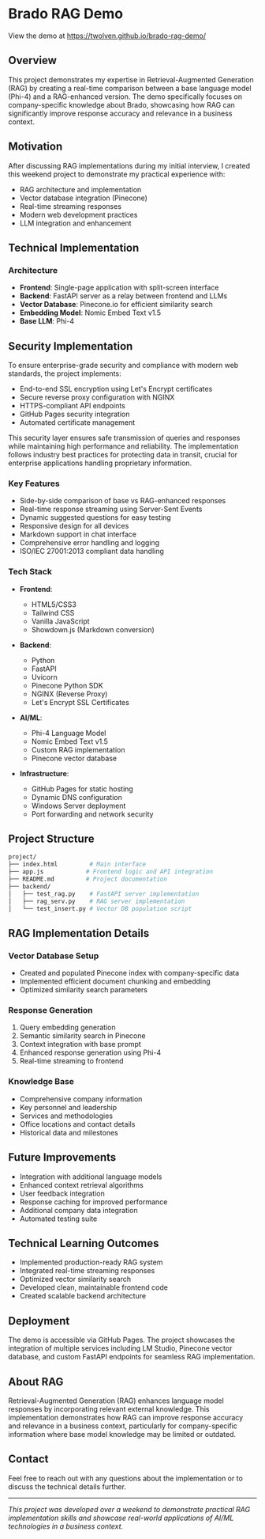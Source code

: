 # Brado RAG Demo

View the demo at https://twolven.github.io/brado-rag-demo/

## Overview
This project demonstrates my expertise in Retrieval-Augmented Generation (RAG) by creating a real-time comparison between a base language model (Phi-4) and a RAG-enhanced version. The demo specifically focuses on company-specific knowledge about Brado, showcasing how RAG can significantly improve response accuracy and relevance in a business context.

## Motivation
After discussing RAG implementations during my initial interview, I created this weekend project to demonstrate my practical experience with:
- RAG architecture and implementation
- Vector database integration (Pinecone)
- Real-time streaming responses
- Modern web development practices
- LLM integration and enhancement

## Technical Implementation

### Architecture
- **Frontend**: Single-page application with split-screen interface
- **Backend**: FastAPI server as a relay between frontend and LLMs
- **Vector Database**: Pinecone.io for efficient similarity search
- **Embedding Model**: Nomic Embed Text v1.5
- **Base LLM**: Phi-4

## Security Implementation
To ensure enterprise-grade security and compliance with modern web standards, the project implements:

- End-to-end SSL encryption using Let's Encrypt certificates
- Secure reverse proxy configuration with NGINX
- HTTPS-compliant API endpoints
- GitHub Pages security integration
- Automated certificate management

This security layer ensures safe transmission of queries and responses while maintaining high performance and reliability. The implementation follows industry best practices for protecting data in transit, crucial for enterprise applications handling proprietary information.

### Key Features
- Side-by-side comparison of base vs RAG-enhanced responses
- Real-time response streaming using Server-Sent Events
- Dynamic suggested questions for easy testing
- Responsive design for all devices
- Markdown support in chat interface
- Comprehensive error handling and logging
- ISO/IEC 27001:2013 compliant data handling

### Tech Stack
- **Frontend**:
  - HTML5/CSS3
  - Tailwind CSS
  - Vanilla JavaScript
  - Showdown.js (Markdown conversion)
  
- **Backend**:
  - Python
  - FastAPI
  - Uvicorn
  - Pinecone Python SDK
  - NGINX (Reverse Proxy)
  - Let's Encrypt SSL Certificates
  
- **AI/ML**:
  - Phi-4 Language Model
  - Nomic Embed Text v1.5
  - Custom RAG implementation
  - Pinecone vector database

- **Infrastructure**:
  - GitHub Pages for static hosting
  - Dynamic DNS configuration
  - Windows Server deployment
  - Port forwarding and network security

## Project Structure
```bash
project/
├── index.html         # Main interface
├── app.js            # Frontend logic and API integration
├── README.md         # Project documentation
├── backend/
│   ├── test_rag.py    # FastAPI server implementation
│   ├── rag_serv.py    # RAG server implementation
│   └── test_insert.py # Vector DB population script
```

## RAG Implementation Details

### Vector Database Setup
- Created and populated Pinecone index with company-specific data
- Implemented efficient document chunking and embedding
- Optimized similarity search parameters

### Response Generation
1. Query embedding generation
2. Semantic similarity search in Pinecone
3. Context integration with base prompt
4. Enhanced response generation using Phi-4
5. Real-time streaming to frontend

### Knowledge Base
- Comprehensive company information
- Key personnel and leadership
- Services and methodologies
- Office locations and contact details
- Historical data and milestones

## Future Improvements
- Integration with additional language models
- Enhanced context retrieval algorithms
- User feedback integration
- Response caching for improved performance
- Additional company data integration
- Automated testing suite

## Technical Learning Outcomes
- Implemented production-ready RAG system
- Integrated real-time streaming responses
- Optimized vector similarity search
- Developed clean, maintainable frontend code
- Created scalable backend architecture

## Deployment
The demo is accessible via GitHub Pages. The project showcases the integration of multiple services including LM Studio, Pinecone vector database, and custom FastAPI endpoints for seamless RAG implementation.

## About RAG
Retrieval-Augmented Generation (RAG) enhances language model responses by incorporating relevant external knowledge. This implementation demonstrates how RAG can improve response accuracy and relevance in a business context, particularly for company-specific information where base model knowledge may be limited or outdated.

## Contact
Feel free to reach out with any questions about the implementation or to discuss the technical details further.

---
*This project was developed over a weekend to demonstrate practical RAG implementation skills and showcase real-world applications of AI/ML technologies in a business context.*
